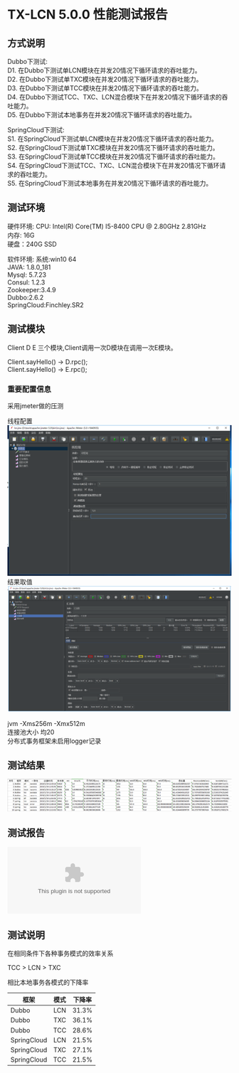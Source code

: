 # TX-LCN 5.0.0 性能测试报告

## 方式说明

Dubbo下测试:   
D1. 在Dubbo下测试单LCN模块在并发20情况下循环请求的吞吐能力。   
D2. 在Dubbo下测试单TXC模块在并发20情况下循环请求的吞吐能力。   
D3. 在Dubbo下测试单TCC模块在并发20情况下循环请求的吞吐能力。   
D4. 在Dubbo下测试TCC、TXC、LCN混合模块下在并发20情况下循环请求的吞吐能力。   
D5. 在Dubbo下测试本地事务在并发20情况下循环请求的吞吐能力。   

SpringCloud下测试:   
S1. 在SpringCloud下测试单LCN模块在并发20情况下循环请求的吞吐能力。   
S2. 在SpringCloud下测试单TXC模块在并发20情况下循环请求的吞吐能力。   
S3. 在SpringCloud下测试单TCC模块在并发20情况下循环请求的吞吐能力。   
S4. 在SpringCloud下测试TCC、TXC、LCN混合模块下在并发20情况下循环请求的吞吐能力。   
S5. 在SpringCloud下测试本地事务在并发20情况下循环请求的吞吐能力。   


## 测试环境

硬件环境:
CPU: Intel(R) Core(TM) I5-8400 CPU @ 2.80GHz 2.81GHz   
内存: 16G     
硬盘：240G SSD      


软件环境:
系统:win10 64     
JAVA: 1.8.0_181    
Mysql: 5.7.23     
Consul: 1.2.3     
Zookeeper:3.4.9    
Dubbo:2.6.2   
SpringCloud:Finchley.SR2  



## 测试模块

Client D E 三个模块,Client调用一次D模块在调用一次E模块。    

Client.sayHello() -> D.rpc();     
Client.sayHello() -> E.rpc();     


### 重要配置信息

采用jmeter做的压测

线程配置
![](img/jmeter.png)
结果取值
![](img/jmeter-res.png)

jvm  -Xms256m -Xmx512m    
连接池大小 均20    
分布式事务框架未启用logger记录  



## 测试结果 
![](img/res.png)

## 测试报告
![5.0.0%20报告](img/5.0.0%20报告.zip)


## 测试说明

在相同条件下各种事务模式的效率关系

TCC > LCN > TXC   

相比本地事务各模式的下降率

| 框架   |     模式    |  下降率|
|----------|:-------------:|:-------------:|
| Dubbo | LCN | 31.3% |
| Dubbo | TXC | 36.1% |
| Dubbo | TCC | 28.6% |
| SpringCloud | LCN | 21.5% |
| SpringCloud | TXC | 27.1% |
| SpringCloud | TCC | 21.5%  |

 
